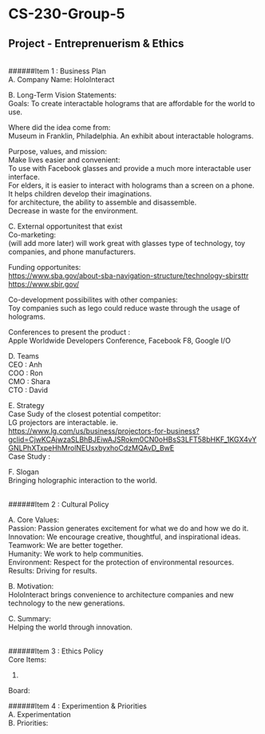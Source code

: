 # CS-230-Group-5
## Project - Entreprenuerism &amp; Ethics
<br />
######Item 1 : Business Plan <br />
A. Company Name: HoloInteract

B. Long-Term Vision Statements: <br />
Goals: To create interactable holograms that are affordable for the world to use.

Where did the idea come from: <br />
Museum in Franklin, Philadelphia. An exhibit about interactable holograms. 

Purpose, values, and mission: <br />
Make lives easier and convenient: <br />
To use with Facebook glasses and provide a much more interactable user interface.<br />
For elders, it is easier to interact with holograms than a screen on a phone. <br />
It helps children develop their imaginations. <br />
for architecture, the ability to assemble and disassemble. <br />
Decrease in waste for the environment. <br />

C. External opportunitest that exist <br />
Co-marketing: <br /> (will add more later)
will work great with glasses type of technology, toy companies, and phone manufacturers.

Funding opportunites: <br />
https://www.sba.gov/about-sba-navigation-structure/technology-sbirsttr <br />
https://www.sbir.gov/

Co-development possibilites with other companies: <br />
Toy companies such as lego could reduce waste through the usage of holograms.

Conferences to present the product : <br />
Apple Worldwide Developers Conference, Facebook F8, Google I/O

D. Teams <br />
CEO : Anh <br />
COO : Ron <br />
CMO : Shara <br />
CTO : David <br />

E. Strategy <br />
Case Sudy of the closest potential competitor: <br />
LG projectors are interactable. ie. https://www.lg.com/us/business/projectors-for-business?gclid=CjwKCAjwzaSLBhBJEiwAJSRokm0CN0oHBsS3LFT58bHKF_1KGX4vYGNLPhXTxpeHhMrolNEUsxbyxhoCdzMQAvD_BwE <br />
Case Study : <br />

F. Slogan <br />
Bringing holographic interaction to the world. <br />
<br />

######Item 2 : Cultural Policy <br />

A. Core Values: <br />
Passion: Passion generates excitement for what we do and how we do it. <br />
Innovation: We encourage creative, thoughtful, and inspirational ideas. <br />
Teamwork: We are better together. <br />
Humanity: We work to help communities. <br />
Environment: Respect for the protection of environmental resources. <br />
Results: Driving for results. <br />


B. Motivation: <br />
HoloInteract brings convenience to architecture companies and new technology to the new generations. <br />

C. Summary: <br />
Helping the world through innovation. <br />
<br />

######Item 3 : Ethics Policy  <br />
Core Items:  <br />
1.  <br />
Board: <br />

######Item 4 : Experimention & Priorities  <br />
A. Experimentation  <br />
B. Priorities:  <br />

 <br />


